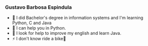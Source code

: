 ### Gustavo Barbosa Espindula 

- 🌱 I did Bachelor's degree in information systems and I'm learning Python, C and Java
- 👯 I can help you in Python.
- 🤔 I look for help to improve my english and learn Java.
- ⚡  I don't know ride a bike👋

<!--
**gubarbosa/gubarbosa** is a ✨ _special_ ✨ repository because its `README.md` (this file) appears on your GitHub profile.

-->
